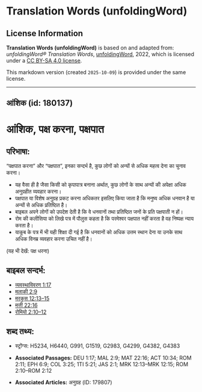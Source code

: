 # Translation Words (unfoldingWord)

## License Information

**Translation Words (unfoldingWord)** is based on and adapted from: _unfoldingWord® Translation Words_, [unfoldingWord](https://unfoldingword.org/utw), 2022, which is licensed under a [CC BY-SA 4.0 license](https://creativecommons.org/licenses/by-sa/4.0/legalcode.en).

This markdown version (created `2025-10-09`) is provided under the same license.



--------------------------------

## आंशिक (id: 180137)

आंशिक, पक्ष करना, पक्षपात
=========================

परिभाषा:
--------

“पक्षपात करना” और “पक्षपात”, इनका सन्दर्भ है, कुछ लोगों को अन्यों से अधिक महत्व देना का चुनाव करना।

* यह वैसा ही है जैसा किसी को कृपापात्र बनाना अर्थात, कुछ लोगों के साथ अन्यों की अपेक्षा अधिक अनुग्रहीत व्यवहार करना।
* पक्षपात या विशेष अनुग्रह प्रकट करना अधिकतर इसलिए किया जाता है कि मनुष्य अधिक धनवान है या अन्यों से अधिक प्रतिष्ठित है।
* बाइबल अपने लोगों को उपदेश देती है कि वे धनवानों तथा प्रतिष्ठित जनों के प्रति पक्षपाती न हों।
* रोम की कलीसिया को लिखे पत्र में पौलुस कहता है कि परमेश्वर पक्षपात नहीं करता है वह निष्पक्ष न्याय करता है।
* याकूब के पत्र में भी यही शिक्षा दी गई है कि धनवानों को अधिक उत्तम स्थान देना या उनके साथ अधिक विनम्र व्यवहार करना उचित नहीं है।

(यह भी देखें: पक्ष धरना)

बाइबल सन्दर्भ:
--------------

* [व्यवस्थाविवरण 1:17](https://ref.ly/Deut1:17)
* [मलाकी 2:9](https://ref.ly/Mal2:9)
* [मरकुस 12:13–15](https://ref.ly/Mark12:13-Mark12:15)
* [मत्ती 22:16](https://ref.ly/Matt22:16)
* [रोमियो 2:10–12](https://ref.ly/Rom2:10-Rom2:12)

शब्द तथ्य:
----------

* स्ट्रोंग्स: H5234, H6440, G991, G1519, G2983, G4299, G4382, G4383

* **Associated Passages:** DEU 1:17; MAL 2:9; MAT 22:16; ACT 10:34; ROM 2:11; EPH 6:9; COL 3:25; 1TI 5:21; JAS 2:1; MRK 12:13–MRK 12:15; ROM 2:10–ROM 2:12
* **Associated Articles:** अनुग्रह (ID: 179807)

